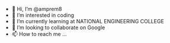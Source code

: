 - 👋 Hi, I’m @amprem8
- 👀 I’m interested in coding 
- 🌱 I’m currently learning at NATIONAL ENGINEERING COLLEGE 
- 💞️ I’m looking to collaborate on Google 
- 📫 How to reach me ...

<!---
amprem8/amprem8 is a ✨ special ✨ repository because its `README.md` (this file) appears on your GitHub profile.
You can click the Preview link to take a look at your changes.
--->
